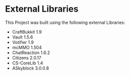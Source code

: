 # External Libraries

This Project was built using the following external Libraries:

* CraftBukkit 1.9
* Vault 1.5.6
* Votifier 1.9
* mcMMO 1.504
* ChatReaction 1.6.2
* Citizens 2.0.17
* CS-CoreLib 1.4
* ASkyblock 3.0.0.8